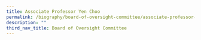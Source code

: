 ```yaml
---
title: Associate Professor Yen Choo
permalink: /biography/board-of-oversight-committee/associate-professor-yan-choo/
description: ""
third_nav_title: Board of Oversight Committee
---
```

